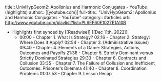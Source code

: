title:: UnivHypGeom2: Apollonius and Harmonic Conjugates - YouTube (highlights)
author:: [[youtube.com]]
full-title:: "UnivHypGeom2: Apollonius and Harmonic Conjugates - YouTube"
category:: #articles
url:: http://www.youtube.com/playlist?list=PL6EF60E1027E1A10B

- Highlights first synced by [[Readwise]] [[Dec 11th, 2022]]
	- 00:00 - Chapter 1. What Is Strategy?
	  02:16 - Chapter 2. Strategy: Where Does It Apply?
	  02:54 - Chapter 3. (Administrative Issues)
	  09:40 - Chapter 4. Elements of a Game: Strategies, Actions, Outcomes and Payoffs
	  21:38 - Chapter 5. Strictly Dominant  versus Strictly Dominated Strategies
	  29:33 - Chapter 6. Contracts and Collusion
	  33:35 - Chapter 7. The Failure of Collusion and Inefficient Outcomes: Prisoner's Dilemma
	  41:40 - Chapter 8. Coordination Problems
	  01:07:53 - Chapter 9. Lesson Recap